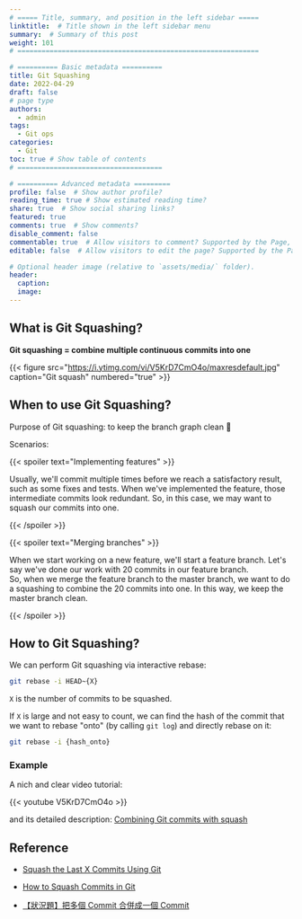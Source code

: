 ```yaml
---
# ===== Title, summary, and position in the left sidebar =====
linktitle:  # Title shown in the left sidebar menu
summary:  # Summary of this post
weight: 101
# ============================================================

# ========== Basic metadata ==========
title: Git Squashing
date: 2022-04-29
draft: false
# page type
authors:
  - admin
tags:
  - Git ops
categories:
  - Git
toc: true # Show table of contents
# ====================================

# ========== Advanced metadata =========
profile: false  # Show author profile?
reading_time: true # Show estimated reading time?
share: true  # Show social sharing links?
featured: true
comments: true  # Show comments?
disable_comment: false
commentable: true  # Allow visitors to comment? Supported by the Page, Post, and Book content types.
editable: false  # Allow visitors to edit the page? Supported by the Page, Post, and Book content types.

# Optional header image (relative to `assets/media/` folder).
header:
  caption: 
  image:  
---
```


## What is Git Squashing?

**Git squashing = combine multiple continuous commits into one**

{{< figure src="https://i.ytimg.com/vi/V5KrD7CmO4o/maxresdefault.jpg" caption="Git squash" numbered="true" >}}

## When to use Git Squashing?

Purpose of Git squashing: to keep the branch graph clean :muscle:

Scenarios:

{{< spoiler text="Implementing features" >}}

Usually, we'll commit multiple times before we reach a satisfactory result, such as some fixes and tests. When we've implemented the feature, those intermediate commits look redundant. So, in this case, we may want to squash our commits into one.

{{< /spoiler >}} 

{{< spoiler text="Merging branches" >}}

When we start working on a new feature, we'll start a feature branch. Let's say we've done our work with 20 commits in our feature branch.</br>So, when we merge the feature branch to the master branch, we want to do a squashing to combine the 20 commits into one. In this way, we keep the master branch clean.

{{< /spoiler >}} 

## How to Git Squashing?

We can perform Git squashing via interactive rebase:

```bash
git rebase -i HEAD~{X}
```

`X`  is the number of commits to be squashed.

If `X` is large and not easy to count, we can find the hash of the commit that we want to rebase "onto" (by calling `git log`) and directly rebase on it:

```bash
git rebase -i {hash_onto}
```

### Example

A nich and clear video tutorial:

{{< youtube V5KrD7CmO4o >}}

and its detailed description: [Combining Git commits with squash](https://www.themoderncoder.com/combining-git-commits-with-squash/)

## Reference

- [Squash the Last X Commits Using Git](https://www.baeldung.com/ops/git-squash-commits)

- [How to Squash Commits in Git](https://www.git-tower.com/learn/git/faq/git-squash)

- [【狀況題】把多個 Commit 合併成一個 Commit](https://gitbook.tw/chapters/rewrite-history/merge-multiple-commits-to-one-commit)
